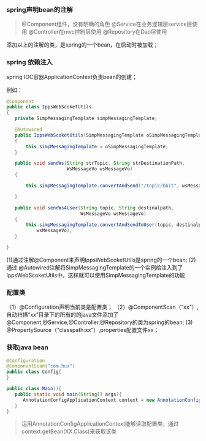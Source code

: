 ### spring声明bean的注解

> @Component组件，没有明确的角色
> @Service在业务逻辑层service层使用
> @Controller在mvc控制层使用
> @Repository在Dao层使用

  添加以上的注解的类，是spring的一个bean，在启动时被加载；
 
 ### spring 依赖注入
 
 spring IOC容器ApplicationContext负责bean的创建；
 
 例如：
 
 ```java
@Component
public class IppsWebScoketUtils
{
    private SimpMessagingTemplate simpMessagingTemplate;

    @Autowired
    public IppsWebScoketUtils(SimpMessagingTemplate oSimpMessagingTemplate)
    {
        this.simpMessagingTemplate = oSimpMessagingTemplate;
    }

    public void sendWs(String strTopic, String strDestinationPath,
                       WsMessageVo wsMessageVo)
    {

        this.simpMessagingTemplate.convertAndSend("/topic/bbit", wsMessageVo);

    }

    public void sendWs4User(String topic, String destinalpath,
                            WsMessageVo wsMessageVo)
    {
        this.simpMessagingTemplate.convertAndSendToUser(topic, destinalpath,
            wsMessageVo);
    }

}
 
 ```
 
 (1)通过注解@Component来声明IppsWebScoketUtils是spring的一个bean;
 (2)通过 @Autowired注解将SimpMessagingTemplate的一个实例给注入到了IppsWebScoketUtils中，这样就可以使用SimpMessagingTemplate的功能
 
 ### 配置类
 
 （1）@Configuration声明当前类是配置类；
 （2）@ComponentScan（“xx”）,自动扫描“xx”目录下的所有的的java文件添加了@Component,@Service,@Controller,@Repository的类为spring的bean;
 (3) @PropertySource（“classpath:xx”）,properties配置文件xx；
 
 ### 获取java bean
 ```java
 @Configuration
 @ComponentScan("com.hua")
 public class Config{
 }
 
 public class Main(){
    public static void main(String[] args){
       AnnotationConfigApplicationContext context = new AnnotationConfigApplicationContext(Config.Class);
    }
 }
 
 ```
 > 运用AnnotationConfigApplicationContext能够读取配置类，通过context.getBean(XX.Class)来获取该类

